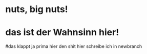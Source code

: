 # nuts, big nuts!
# das ist der Wahnsinn hier!
#das klappt ja prima hier
den shit hier schreibe ich in newbranch

